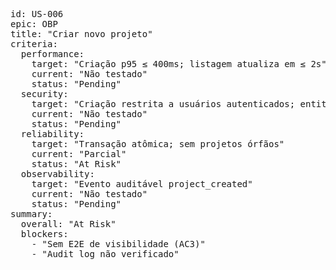 <pre>
id: US-006
epic: OBP
title: "Criar novo projeto"
criteria:
  performance:
    target: "Criação p95 ≤ 400ms; listagem atualiza em ≤ 2s"
    current: "Não testado"
    status: "Pending"
  security:
    target: "Criação restrita a usuários autenticados; entitlements corretos"
    current: "Não testado"
    status: "Pending"
  reliability:
    target: "Transação atômica; sem projetos órfãos"
    current: "Parcial"
    status: "At Risk"
  observability:
    target: "Evento auditável project_created"
    current: "Não testado"
    status: "Pending"
summary:
  overall: "At Risk"
  blockers:
    - "Sem E2E de visibilidade (AC3)"
    - "Audit log não verificado"
</pre>
